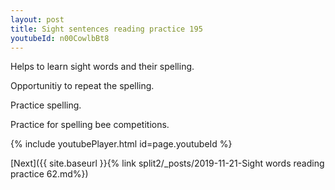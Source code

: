 ```yaml
---
layout: post
title: Sight sentences reading practice 195
youtubeId: n00CowlbBt8
---
```

 
 
Helps to learn sight words and their spelling.

Opportunitiy to repeat the spelling. 

Practice spelling. 
 
Practice for spelling bee competitions. 
 
{% include youtubePlayer.html id=page.youtubeId %}
 
 

[Next]({{ site.baseurl }}{% link  split2/_posts/2019-11-21-Sight words reading practice 62.md%})
 
